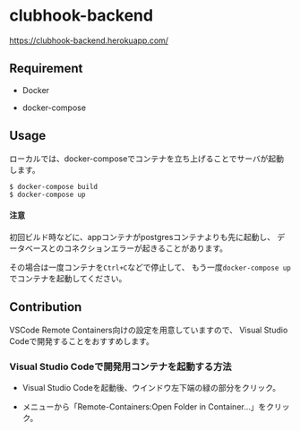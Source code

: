 # clubhook-backend

https://clubhook-backend.herokuapp.com/

## Requirement

* Docker

* docker-compose

## Usage

ローカルでは、docker-composeでコンテナを立ち上げることでサーバが起動します。

```
$ docker-compose build
$ docker-compose up
```

#### 注意

初回ビルド時などに、appコンテナがpostgresコンテナよりも先に起動し、
データベースとのコネクションエラーが起きることがあります。

その場合は一度コンテナを`Ctrl+C`などで停止して、
もう一度`docker-compose up`でコンテナを起動してください。

## Contribution

VSCode Remote Containers向けの設定を用意していますので、
Visual Studio Codeで開発することをおすすめします。

### Visual Studio Codeで開発用コンテナを起動する方法

* Visual Studio Codeを起動後、ウインドウ左下端の緑の部分をクリック。

* メニューから「Remote-Containers:Open Folder in Container...」をクリック。

